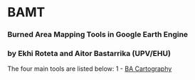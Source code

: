# BAMT
### Burned Area Mapping Tools in Google Earth Engine
### by Ekhi Roteta and Aitor Bastarrika (UPV/EHU)

The four main tools are listed below:
1 - [BA Cartography](https://code.earthengine.google.com/93012cd8ebc29f589f02acb1a80c097a)
